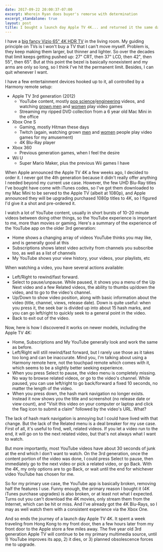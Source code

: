 ```yaml
---
date: 2017-09-22 20:00:37-07:00
excerpt: Wherein Ryan does buyer's remorse with determination
excerpt_standalone: true
layout: post
title: I bought a launch day Apple TV 4K... and returned it the same day
---
```

I have a [big fancy Vizio 65" 4K HDR TV](https://www.vizio.com/m65e0.html) in the living room.
My guiding principle on TVs is I won't buy a TV that I can't move myself.
Problem is, they keep making them larger, but thinner and lighter.
So over the decades that limit keeps getting pushed up: 27" CRT, then 37" LCD, then 42", then 55", then 65".
But at this point the bezel is basically nonexistent and my arms are only so long, so I think I've hit the permanent limit.
Besides, I can quit whenever I want.

I have a few entertainment devices hooked up to it, all controlled by a Harmony remote setup:

* Apple TV 3rd generation (2012)
    * YouTube content, mostly [pop science](https://www.youtube.com/tomscott)/[engineering](https://www.youtube.com/user/EEVblog) videos, and watching [grown men](https://www.youtube.com/user/darbianSRL) and [women](https://www.youtube.com/user/Skybilz) play video games
    * Streaming my ripped DVD collection from a 6 year old Mac Mini in the office
* Xbox One S
    * Gaming, mostly Hitman these days
    * Twitch (again, watching grown [men](https://www.twitch.tv/grandpoobear) and [women](https://www.twitch.tv/tinahacks) people play video games for my amusement)
    * 4K Blu-Ray player
* Xbox 360
    * Previous generation games, when I feel the desire
* Wii U
    * Super Mario Maker, plus the previous Wii games I have

When Apple announced the Apple TV 4K a few weeks ago, I decided to order it.
I never got the 4th generation because it didn't really offer anything I needed beyond my current use case.
However, the few UHD Blu-Ray titles I've bought have come with iTunes codes, so I've got them downloaded to my Mac Mini to be served to the Apple TV (albeit at 1080p), and Apple announced they will be upgrading purchased 1080p titles to 4K, so I figured I'd give it a shot and pre-ordered it.

I watch a lot of YouTube content, usually in short bursts of 10-20 minute videos between doing other things, so the YouTube experience is important to me, more than movies or gaming.
Here's a summary of the experience of the YouTube app on the older 3rd generation:

* Home shows a changing array of videos YouTube thinks you may like, and is generally good at this
* Subscriptions shows latest video activity from channels you subscribe too, as well as a list of channels
* My YouTube shows your view history, your videos, your playlists, etc

When watching a video, you have several actions available:

* Left/Right to rewind/fast forward.
* Select to pause/unpause.
  While paused, it shows you a menu of the Up Next video and a few Related videos, the ability to thumbs up/down the video, and to go to the video's channel.
* Up/Down to show video position, along with basic information about the video (title, channel, views, release date).
  Down is quite useful: when you press it, the seek bar is divided up into about 15 hash marks, and you can go left/right to quickly seek to a general point in the video.
* Back to exit out of the video.

Now, here is how I discovered it works on newer models, including the Apple TV 4K:

* Home, Subscriptions and My YouTube generally look and work the same as before.
* Left/Right will still rewind/fast forward, but I rarely use those as it takes too long and can be inaccurate.
  Mind you, I'm talking about using a Harmony remote here, not the touchpad remote which comes with it, which seems to be a slightly better seeking experience.
* When you press Select to pause, the video menu is completely missing.
  No way to browse related videos, or go to the video's channel.
  While paused, you can use left/right to go back/forward a fixed 10 seconds, no matter the length of the video.
* When you press down, the hash mark navigation no longer exists.
  Instead it now shows you the title and screenshot (no release date or view count), and "Visit this video on your computer or laptop and click the flag icon to submit a claim" followed by the video's URL.
  What?

The lack of hash mark navigation is annoying but I could have lived with that change.
But the lack of the Related menu is a deal breaker for my use case.
First of all, it's useful to find, well, related videos.
If you let a video run to the end, it will go on to the next related video, but that's not always what I want to watch.

But more importantly, most YouTube videos have about 30 seconds of junk at the end which I don't want to watch.
On the 3rd generation, once the content portion of the video was done, I could press Select to pause, then immediately go to the next video or pick a related video, or go Back.
With the 4K, my only options are to go Back, or wait until the end for whichever video YouTube has chosen for me.

So for my primary use case, the YouTube app is basically broken, removing half the features I use.
Funny enough, the primary reason I bought it (4K iTunes purchase upgrades) is also broken, or at least not what I expected.
Turns out you can't download the 4K movies, only stream them from the Internet, which can be hit or miss.
And I've already got the 4K Blu-Rays, so I may as well watch them with a consistent experience via the Xbox One.

And so ends the journey of a launch day Apple TV 4K.
It spent a week traveling from Hong Kong to my front door, then a few hours later from my front door to the Apple store a few miles away.
The five year old 3rd generation Apple TV will continue to be my primary multimedia source, until 1) YouTube improves its app, 2) it dies, or 3) planned obsolescence forces me to upgrade.
